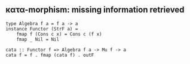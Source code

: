 κατα-morphism: missing information retrieved
--------------------------------------------

~~~
type Algebra f a = f a -> a
instance Functor (StrF a) =
	fmap f (Cons c x) = Cons c (f x)
	fmap _ Nil = Nil
~~~

~~~
cata :: Functor f => Algebra f a -> Mu f -> a
cata f = f . fmap (cata f) . outF
~~~

